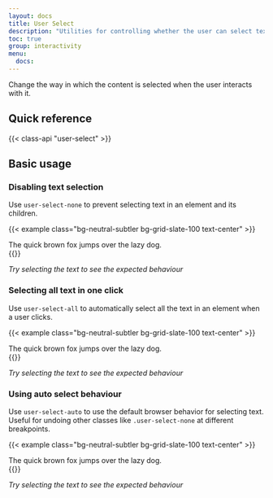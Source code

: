 ```yaml
---
layout: docs
title: User Select
description: "Utilities for controlling whether the user can select text in an element."
toc: true
group: interactivity
menu:
  docs:
---
```


Change the way in which the content is selected when the user interacts with it.

## Quick reference

{{< class-api "user-select" >}}

## Basic usage

### Disabling text selection

Use `user-select-none` to prevent selecting text in an element and its children.

{{< example class="bg-neutral-subtler bg-grid-slate-100 text-center" >}}
<div class="user-select-none fw-semibold">The quick brown fox jumps over the lazy dog.</div>
{{</ example >}}

*Try selecting the text to see the expected behaviour*

### Selecting all text in one click

Use `user-select-all` to automatically select all the text in an element when a user clicks.

{{< example class="bg-neutral-subtler bg-grid-slate-100 text-center" >}}
<div class="user-select-all fw-semibold">The quick brown fox jumps over the lazy dog.</div>
{{</ example >}}

*Try selecting the text to see the expected behaviour*

### Using auto select behaviour

Use `user-select-auto` to use the default browser behavior for selecting text. Useful for undoing other classes like `.user-select-none` at different breakpoints.

{{< example class="bg-neutral-subtler bg-grid-slate-100 text-center" >}}
<div class="user-select-auto fw-semibold">The quick brown fox jumps over the lazy dog.</div>
{{</ example >}}

*Try selecting the text to see the expected behaviour*